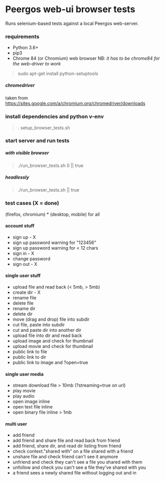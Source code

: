 # Peergos web-ui browser tests

Runs selenium-based tests against a local Peergos web-server.

### requirements
* Python 3.6+
* pip3
* Chrome 84 (or Chromium) web browser
NB: *it has to be chrome84 for the web-driver to work*
> sudo apt-get install python-setuptools
#####  chromedriver
taken from https://sites.google.com/a/chromium.org/chromedriver/downloads

### install dependencies and python  v-env
>  . setup_browser_tests.sh

### start server and run tests
##### with  visible browser
> ./run_browser_tests.sh 0 || true 
##### headlessly 
> ./run_browser_tests.sh || true 


### test cases (X = done)
(firefox, chromium) * (desktop, mobile) for all

#### account stuff
* sign up - X
* sign up password warning for "123456"
* sign up password warning for < 12 chars
* sign in - X
* change password
* sign out - X

#### single user stuff
* upload file and read back (< 5mb, > 5mb)
* create dir - X
* rename file
* delete file
* rename dir
* delete dir
* move (drag and drop) file into subdir
* cut file, paste into subdir
* cut and paste dir into another dir
* upload file into dir and read back
* upload image and check for thumbnail
* upload movie and check for thumbnail
* public link to file
* public link to dir
* public link to image and ?open=true

#### single user media
* stream download file > 10mb (?streaming=true on url)
* play movie
* play audio
* open image inline
* open text file inline
* open binary file inline > 1mb

#### multi user
* add friend
* add friend and share file and read back from friend
* add friend, share dir, and read dir listing from friend
* check context."shared with" on a file shared with a friend
* unshare file and check friend can't see it anymore
* unfriend and check they can't see a file you shared with them
* unfollow and check you can't see a file they've shared with you
* a friend sees a newly shared file without logging out and in



